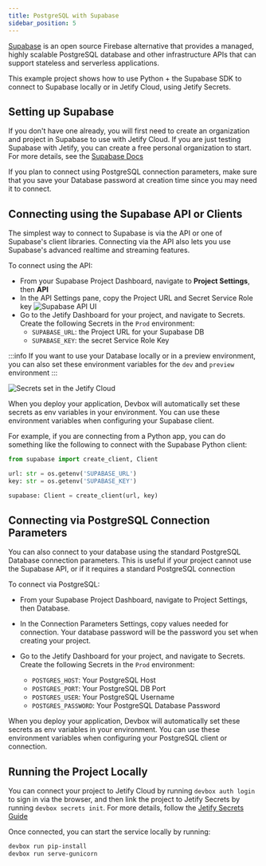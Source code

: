 ```yaml
---
title: PostgreSQL with Supabase
sidebar_position: 5
---
```


[Supabase](https://supabase.com) is an open source Firebase alternative that provides a managed, highly scalable PostgreSQL database and other infrastructure APIs that can support stateless and serverless applications. 

This example project shows how to use Python + the Supabase SDK to connect to Supabase locally or in Jetify Cloud, using Jetify Secrets.

## Setting up Supabase

If you don't have one already, you will first need to create an organization and project in Supabase to use with Jetify Cloud. If you are just testing Supabase with Jetify, you can create a free personal organization to start. For more details, see the [Supabase Docs](https://supabase.com/docs)

If you plan to connect using PostgreSQL connection parameters, make sure that you save your Database password at creation time since you may need it to connect. 

## Connecting using the Supabase API or Clients

The simplest way to connect to Supabase is via the API or one of Supabase's client libraries. Connecting via the API also lets you use Supabase's advanced realtime and streaming features. 

To connect using the API: 

* From your Supabase Project Dashboard, navigate to **Project Settings**, then **API**
* In the API Settings pane, copy the Project URL and Secret Service Role key
![Supabase API UI](../../../../static/img/supabase-API.png)
* Go to the Jetify Dashboard for your project, and navigate to Secrets. Create the following Secrets in the `Prod` environment: 
  * `SUPABASE_URL`: the Project URL for your Supabase DB
  * `SUPABASE_KEY`: the secret Service Role Key

:::info
 If you want to use your Database locally or in a preview environment, you can also set these environment variables for the `dev` and `preview` environment
:::

![Secrets set in the Jetify Cloud](../../../../static/img/supabase-secrets.png)

When you deploy your application, Devbox will automatically set these secrets as env variables in your environment. You can use these environment variables when configuring your Supabase client. 

For example, if you are connecting from a Python app, you can do something like the following to connect with the Supabase Python client: 

```python
from supabase import create_client, Client

url: str = os.getenv('SUPABASE_URL')
key: str = os.getenv('SUPABASE_KEY')

supabase: Client = create_client(url, key)
```

## Connecting via PostgreSQL Connection Parameters

You can also connect to your database using the standard PostgreSQL Database connection parameters. This is useful if your project cannot use the Supabase API, or if it requires a standard PostgreSQL connection

To connect via PostgreSQL:

* From your Supabase Project Dashboard, navigate to Project Settings, then Database.
* In the Connection Parameters Settings, copy values needed for connection. Your database password will be the password you set when creating your project. 

* Go to the Jetify Dashboard for your project, and navigate to Secrets. Create the following Secrets in the `Prod` environment: 
  * `POSTGRES_HOST`: Your PostgreSQL Host
  * `POSTGRES_PORT`: Your PostgreSQL DB Port
  * `POSTGRES_USER`: Your PostgreSQL Username
  * `POSTGRES_PASSWORD`: Your PostgreSQL Database Password

 
When you deploy your application, Devbox will automatically set these secrets as env variables in your environment. You can use these environment variables when configuring your PostgreSQL client or connection. 

## Running the Project Locally

You can connect your project to Jetify Cloud by running `devbox auth login` to sign in via the browser, and then link the project to Jetify Secrets by running `devbox secrets init`. For more details, follow the [Jetify Secrets Guide](https://www.jetify.com/devbox/docs/cloud/secrets/secrets_cli/)

Once connected, you can start the service locally by running: 

```bash
devbox run pip-install
devbox run serve-gunicorn
```
